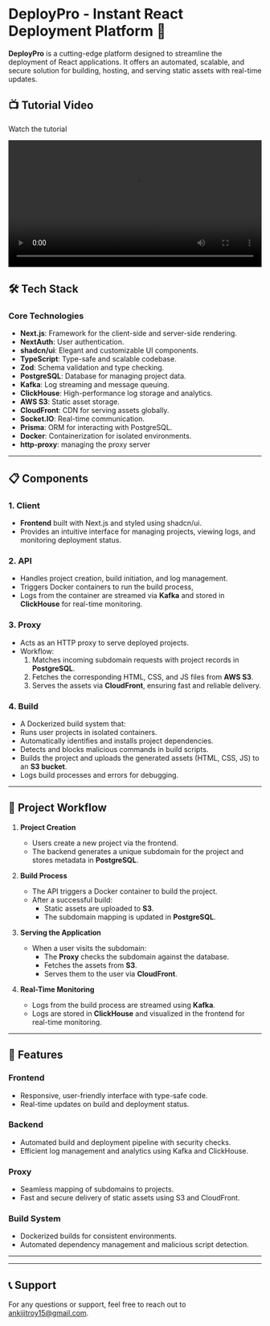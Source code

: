 # DeployPro - Instant React Deployment Platform 🚀

**DeployPro** is a cutting-edge platform designed to streamline the deployment of React applications. It offers an automated, scalable, and secure solution for building, hosting, and serving static assets with real-time updates.



## 📺 Tutorial Video

Watch the tutorial 

<video controls width="100%" height="auto">
  <source src="./deploypro.mp4" type="video/mp4">
  
</video>


## 🛠️ Tech Stack

### **Core Technologies**
- **Next.js**: Framework for the client-side and server-side rendering.
- **NextAuth**: User authentication.
- **shadcn/ui**: Elegant and customizable UI components.
- **TypeScript**: Type-safe and scalable codebase.
- **Zod**: Schema validation and type checking.
- **PostgreSQL**: Database for managing project data.
- **Kafka**: Log streaming and message queuing.
- **ClickHouse**: High-performance log storage and analytics.
- **AWS S3**: Static asset storage.
- **CloudFront**: CDN for serving assets globally.
- **Socket.IO**: Real-time communication.
- **Prisma**: ORM for interacting with PostgreSQL.
- **Docker**: Containerization for isolated environments.
- **http-proxy**: managing the proxy server

---

## 📋 Components

### 1. **Client**
- **Frontend** built with Next.js and styled using shadcn/ui.
- Provides an intuitive interface for managing projects, viewing logs, and monitoring deployment status.

### 2. **API**
- Handles project creation, build initiation, and log management.
- Triggers Docker containers to run the build process, 
- Logs from the container are streamed via **Kafka** and stored in **ClickHouse** for real-time monitoring.

### 3. **Proxy**
- Acts as an HTTP proxy to serve deployed projects.
- Workflow:
  1. Matches incoming subdomain requests with project records in **PostgreSQL**.
  2. Fetches the corresponding HTML, CSS, and JS files from **AWS S3**.
  3. Serves the assets via **CloudFront**, ensuring fast and reliable delivery.

### 4. **Build**
- A Dockerized build system that:
- Runs user projects in isolated containers.
 -  Automatically identifies and installs project dependencies.
  - Detects and blocks malicious commands in build scripts.
  - Builds the project and uploads the generated assets (HTML, CSS, JS) to an **S3 bucket**.
  - Logs build processes and errors for debugging.


---

## 📂 Project Workflow

1. **Project Creation**
   - Users create a new project via the frontend.
   - The backend generates a unique subdomain for the project and stores metadata in **PostgreSQL**.

2. **Build Process**
   - The API triggers a Docker container to build the project.
   - After a successful build:
     - Static assets are uploaded to **S3**.
     - The subdomain mapping is updated in **PostgreSQL**.

3. **Serving the Application**
   - When a user visits the subdomain:
     - The **Proxy** checks the subdomain against the database.
     - Fetches the assets from **S3**.
     - Serves them to the user via **CloudFront**.

4. **Real-Time Monitoring**
   - Logs from the build process are streamed using **Kafka**.
   - Logs are stored in **ClickHouse** and visualized in the frontend for real-time monitoring.

---

## 🌟 Features

### **Frontend**
- Responsive, user-friendly interface with type-safe code.
- Real-time updates on build and deployment status.

### **Backend**
- Automated build and deployment pipeline with security checks.
- Efficient log management and analytics using Kafka and ClickHouse.

### **Proxy**
- Seamless mapping of subdomains to projects.
- Fast and secure delivery of static assets using S3 and CloudFront.

### **Build System**
- Dockerized builds for consistent environments.
- Automated dependency management and malicious script detection.

---


---

## 📞 Support

For any questions or support, feel free to reach out to [ankijitroy15@gmail.com](mailto:ankijitroy15@gmail.com).
